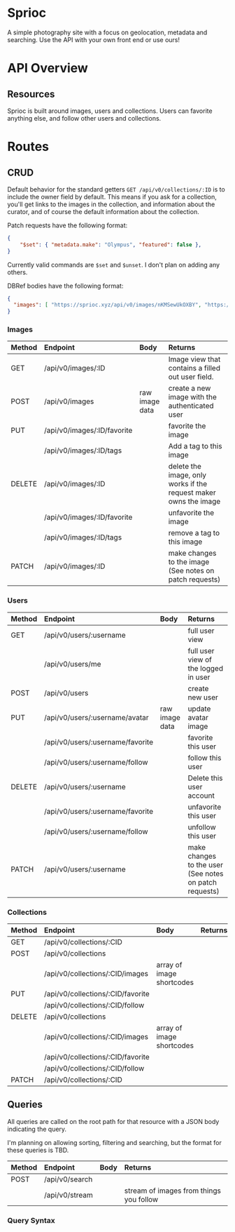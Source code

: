 # Sprioc

A simple photography site with a focus on geolocation, metadata and searching.
Use the API with your own front end or use ours!

# API Overview

## Resources

Sprioc is built around images, users and collections. Users can favorite
anything else, and follow other users and collections.

# Routes

## CRUD

Default behavior for the standard getters `GET /api/v0/collections/:ID` is to
include the owner field by default. This means if you ask for a collection,
you'll get links to the images in the collection, and information about the
curator, and of course the default information about the collection.

Patch requests have the following format:

```json
{
    "$set": { "metadata.make": "Olympus", "featured": false },
}
```

Currently valid commands are `$set` and `$unset`. I don't plan on adding any
others.

DBRef bodies have the following format:

```json
{
  "images": [ "https://sprioc.xyz/api/v0/images/nKMSewUkOXBY", "https://sprioc.xyz/api/v0/images/lPtjPPUFVVUR" ]
}
```


### Images
| Method | Endpoint                    | Body           | Returns                                                          |
|:-------|:----------------------------|:---------------|:-----------------------------------------------------------------|
| GET    | /api/v0/images/:ID          |                | Image view that contains a filled out user field.                |
| POST   | /api/v0/images              | raw image data | create a new image with the authenticated user                   |
| PUT    | /api/v0/images/:ID/favorite |                | favorite the image                                               |
|        | /api/v0/images/:ID/tags     |                | Add a tag to this image                                          |
| DELETE | /api/v0/images/:ID          |                | delete the image, only works if the request maker owns the image |
|        | /api/v0/images/:ID/favorite |                | unfavorite the image                                             |
|        | /api/v0/images/:ID/tags     |                | remove a tag to this image                                       |
| PATCH  | /api/v0/images/:ID          |                | make changes to the image (See notes on patch requests)          |

### Users
| Method | Endpoint                          | Body           | Returns                                                |
|:-------|:----------------------------------|:---------------|:-------------------------------------------------------|
| GET    | /api/v0/users/:username           |                | full user view                                         |
|        | /api/v0/users/me                  |                | full user view of the logged in user                   |
| POST   | /api/v0/users                     |                | create new user                                        |
| PUT    | /api/v0/users/:username/avatar    | raw image data | update avatar image                                    |
|        | /api/v0/users/:username/favorite |                | favorite this user                                     |
|        | /api/v0/users/:username/follow   |                | follow this user                                       |
| DELETE | /api/v0/users/:username           |                | Delete this user account                               |
|        | /api/v0/users/:username/favorite |                | unfavorite this user                                   |
|        | /api/v0/users/:username/follow   |                | unfollow this user                                     |
| PATCH  | /api/v0/users/:username           |                | make changes to the user (See notes on patch requests) |

### Collections
| Method | Endpoint                          | Body                      | Returns |
|:-------|:----------------------------------|:--------------------------|:--------|
| GET    | /api/v0/collections/:CID          |                           |         |
| POST   | /api/v0/collections               |                           |         |
|        | /api/v0/collections/:CID/images   | array of image shortcodes |         |
| PUT    | /api/v0/collections/:CID/favorite |                           |         |
|        | /api/v0/collections/:CID/follow   |                           |         |
| DELETE | /api/v0/collections               |                           |         |
|        | /api/v0/collections/:CID/images   | array of image shortcodes |         |
|        | /api/v0/collections/:CID/favorite |                           |         |
|        | /api/v0/collections/:CID/follow   |                           |         |
| PATCH  | /api/v0/collections/:CID          |                           |         |


## Queries

All queries are called on the root path for that resource with a JSON body
indicating the query.

I'm planning on allowing sorting, filtering and searching, but the format for
these queries is TBD.

| Method | Endpoint       | Body | Returns                                 |
|:-------|:---------------|:-----|:----------------------------------------|
| POST   | /api/v0/search |      |                                         |
|        | /api/v0/stream |      | stream of images from things you follow |

### Query Syntax
